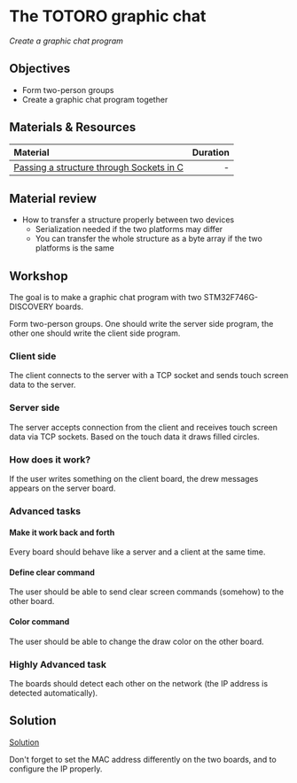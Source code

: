 # The TOTORO graphic chat
*Create a graphic chat program*

## Objectives
- Form two-person groups
- Create a graphic chat program together

## Materials & Resources

| Material | Duration |
|:---------|---------:|
|[Passing a structure through Sockets in C](https://stackoverflow.com/questions/1577161/passing-a-structure-through-sockets-in-c)| - |

## Material review
- How to transfer a structure properly between two devices
  - Serialization needed if the two platforms may differ
  - You can transfer the whole structure as a byte array if the two platforms is the same

## Workshop
The goal is to make a graphic chat program with two STM32F746G-DISCOVERY boards.

Form two-person groups. One should write the server side program, the other
one should write the client side program.

### Client side
The client connects to the server with a TCP socket and sends touch screen
data to the server.

### Server side
The server accepts connection from the client and receives touch screen data
via TCP sockets. Based on the touch data it draws filled circles.

### How does it work?
If the user writes something on the client board, the drew messages appears on the server
board.

### Advanced tasks
#### Make it work back and forth
Every board should behave like a server and a client at the same time.

#### Define clear command
The user should be able to send clear screen commands (somehow) to the other board.

#### Color command
The user should be able to change the draw color on the other board.

### Highly Advanced task
The boards should detect each other on the network (the IP address is
detected automatically).

## Solution
[Solution](https://github.com/greenfox-academy/teaching-materials/tree/master/project/hardware/solutions/graphic-chat)

Don't forget to set the MAC address differently on the two boards, and to configure the IP properly.
